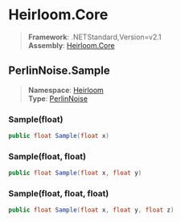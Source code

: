 # Heirloom.Core

> **Framework**: .NETStandard,Version=v2.1  
> **Assembly**: [Heirloom.Core][0]  

## PerlinNoise.Sample

> **Namespace**: [Heirloom][0]  
> **Type**: [PerlinNoise][1]  

### Sample(float)

```cs
public float Sample(float x)
```

### Sample(float, float)

```cs
public float Sample(float x, float y)
```

### Sample(float, float, float)

```cs
public float Sample(float x, float y, float z)
```

[0]: ../../../Heirloom.Core.md
[1]: ../PerlinNoise.md
